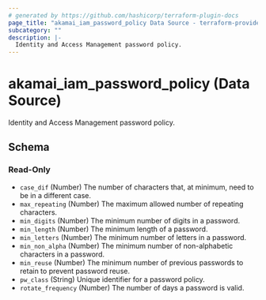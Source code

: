 ```yaml
---
# generated by https://github.com/hashicorp/terraform-plugin-docs
page_title: "akamai_iam_password_policy Data Source - terraform-provider-akamai"
subcategory: ""
description: |-
  Identity and Access Management password policy.
---
```


# akamai_iam_password_policy (Data Source)

Identity and Access Management password policy.



<!-- schema generated by tfplugindocs -->
## Schema

### Read-Only

- `case_dif` (Number) The number of characters that, at minimum, need to be in a different case.
- `max_repeating` (Number) The maximum allowed number of repeating characters.
- `min_digits` (Number) The minimum number of digits in a password.
- `min_length` (Number) The minimum length of a password.
- `min_letters` (Number) The minimum number of letters in a password.
- `min_non_alpha` (Number) The minimum number of non-alphabetic characters in a password.
- `min_reuse` (Number) The minimum number of previous passwords to retain to prevent password reuse.
- `pw_class` (String) Unique identifier for a password policy.
- `rotate_frequency` (Number) The number of days a password is valid.
